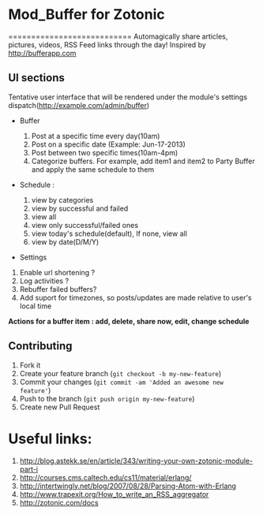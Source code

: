 # Mod_Buffer for Zotonic
===========================
Automagically share articles, pictures, videos, RSS Feed links through the day!
Inspired by http://bufferapp.com

## UI sections
Tentative user interface that will be rendered under the module's
settings dispatch(http://example.com/admin/buffer)
 
* Buffer 
  1. Post at a specific time every day(10am)
  2. Post on a specific date (Example: Jun-17-2013)
  3. Post between two specific times(10am-4pm)
  4. Categorize buffers. For example, add item1 and item2 to Party Buffer and apply the same schedule to them

* Schedule :
  1. view by categories
  2. view by successful and failed
  3. view all
  4. view only successful/failed ones
  5. view today's schedule(default), If none, view all
  6. view by date(D/M/Y)

* Settings
 1. Enable url shortening ?
 2. Log activities ?
 3. Rebuffer failed buffers?
 4. Add suport for timezones, so posts/updates are made relative to user's local time

**Actions for a buffer item : add, delete, share now, edit, change schedule**


## Contributing
1. Fork it
2. Create your feature branch (`git checkout -b my-new-feature`)
3. Commit your changes (`git commit -am 'Added an awesome new feature'`)
4. Push to the branch (`git push origin my-new-feature`)
5. Create new Pull Request

# Useful links:
1. http://blog.astekk.se/en/article/343/writing-your-own-zotonic-module-part-i
2. http://courses.cms.caltech.edu/cs11/material/erlang/
3. http://intertwingly.net/blog/2007/08/28/Parsing-Atom-with-Erlang
4. http://www.trapexit.org/How_to_write_an_RSS_aggregator
5. http://zotonic.com/docs
